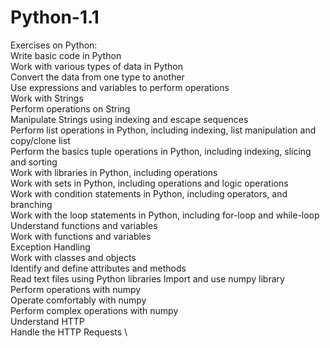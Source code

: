 # Python-1.1
Exercises on Python: \
Write basic code in Python \
Work with various types of data in Python \
Convert the data from one type to another \
Use expressions and variables to perform operations \
Work with Strings \
Perform operations on String \
Manipulate Strings using indexing and escape sequences \
Perform list operations in Python, including indexing, list manipulation and copy/clone list \
Perform the basics tuple operations in Python, including indexing, slicing and sorting \
Work with libraries in Python, including operations \
Work with sets in Python, including operations and logic operations \
Work with condition statements in Python, including operators, and branching \
Work with the loop statements in Python, including for-loop and while-loop \
Understand functions and variables \
Work with functions and variables \
Exception Handling \
Work with classes and objects \
Identify and define attributes and methods \
Read text files using Python libraries
Import and use numpy library \
Perform operations with numpy \
Operate comfortably with numpy \
Perform complex operations with numpy \
Understand HTTP \
Handle the HTTP Requests \

